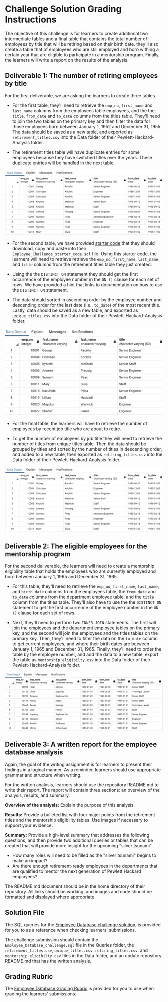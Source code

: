 # Challenge Solution Grading Instructions

The objective of this challenge is for learners to create additional two intermediate tables and a final table that contains the total number of employees by title that will be retiring based on their birth date. they'll also create a table that of employees who are still employed and born withing a certain year that are eligible to participate in a mentorship program. Finally, the learners will write a report on the results of the analysis.

## Deliverable 1: The number of retiring employees by title

For the first deliverable, we are asking the learners to create three tables.

* For the first table, they'll need to retrieve the `emp_no`, `first_name` and `last_name` columns from the employees table employees, and the the `title`, `from_date` and `to_date` columns from the titles table. They'll need to join the two tables on the primary key and then filter the data for those employees born between January 1, 1952 and December 31, 1955. The data should be saved as a new table, and exported as `retirement_titles.csv` into the Data folder of their Pewlett-Hackard-Analysis folder.

* The retirement titles table will have duplicate entries for some employees because they have switched titles over the years. These duplicate entries will be handled in the next table.

![The retirement table with employee number, first name, last name, title, the title from and to dates, and ordered by employee number.](../Resources/retirement_titles.png)

* For the second table, we have provided [starter code](../Resources/Employee_Challenge_starter_code.sql) that they should download, copy and paste into their `Employee_Challenge_starter_code.sql` file. Using this starter code, the learners will need to retrieve retrieve the `emp_no`, `first_name`, `last_name` and `title` columns from the retirement titles table they just created.

* Using the the `DISTINCT ON` statement they should get the first occurrence of the employee number in the `ON ()` clause for each set of rows.  We have provided a hint that links to documentation on how to use the `DISTINCT ON` statement.

* The data should sorted in ascending order by the employee number and descending order for the last date (i.e., `to_date`) of the most recent title. Lastly, data should be saved as a new table, and exported as `unique_titles.csv` into the Data folder of their Pewlett-Hackard-Analysis folder.

![The unique titles table sorted by employee number and the recent title date in descending order.](../Resources/unique_titles.png)

* For the final table, the learners will have to retrieve the number of employees by recent job title who are about to retire.

* To get the number of employees by job title they will need to retrieve the number of titles from unique titles table. Then the data should be grouped by titles and sorted by the number of titles in descending order, and added to a new table, then exported as `retiring_titles.csv` into the Data folder of their Pewlett-Hackard-Analysis folder.

![The retiring title table ordered by title and sorted by count in descending order.](../Resources/retirement_titles.png)

## Deliverable 2: The eligible employees for the mentorship program

For the second deliverable, the learners will need to create a mentorship eligibility table that holds the employees who are currently employed and born between January 1, 1965 and December 31, 1965.

* For this table, they'll need to retrieve the `emp_no`, `first_name`, `last_name`, and `birth_date` columns from the employees table, the `from_date` and `to_date` columns from the department employee table, and the `title` column from the titles table. They'll also have to use the the `DISTINCT ON` statement to get the first occurrence of the employee number in the `ON ()` clause for each set of rows.

* Next, they'll need to perform two `INNER JOIN` statements. The first will join the employees and the department employee tables on the primary key, and the second will join the employees and the titles tables on the primary key. Then, they'll need to filter the data on the `to_date` column to get current employees, and where their birth dates are between January 1, 1965 and December 31, 1965. Finally, they'll need to order the table by the employee number, and add the data to a new table, export the table as `mentorship_eligibilty.csv` into the Data folder of their Pewlett-Hackard-Analysis folder.

![The mentorship table with the employee number, first and last name, birth date, from and to date for the current title, ordered by employee number.](../Resources/mentoring_titles.png)

## Deliverable 3: A written report for the employee database analysis

Again, the goal of the writing assignment is for learners to present their findings in a logical manner. As a reminder, learners should use appropriate grammar and structure when writing.

For the written analysis, learners should use the repository README.md to write their report. The report will contain three sections: an overview of the analysis, results, and summary.

**Overview of the analysis:** Explain the purpose of this analysis.

**Results:** Provide a bulleted list with four major points from the retirement titles and the mentorship eligibility tables. Use images if necessary to support your evidence.

**Summary:** Provide a high-level summary that addresses the following questions, and then provide two additional queries or tables that can be created that will provide more insight for the upcoming "silver tsunami".
  * How many roles will need to be filled as the "silver tsunami" begins to make an impact?
  * Are there enough retirement-ready employees in the departments that are qualified to mentor the next generation of Pewlett Hackard employees?

The README.md document should be in the home directory of their repository. All links should be working, and images and code should be formatted and displayed where appropriate.

## Solution File

The SQL queries for the [Employee Database challenge solution](Employee_Database_challenge.sql), is provided for you to as a reference when checking learners' submissions.

The challenge submission should contain the `Employee_Database_challenge.sql` file in the Queries folder, the `retirement_titles.csv`, `unique_titles.csv`, `retiring_titles.csv`, and `mentorship_eligibilty.csv` files in the Data folder, and an update repository README.md that has the written analysis.

## Grading Rubric

The [Employee Database Grading Rubric](../Resources/Employee_Database_Grading_Rubric.pdf) is provided for you to use when grading the learners' submissions.
